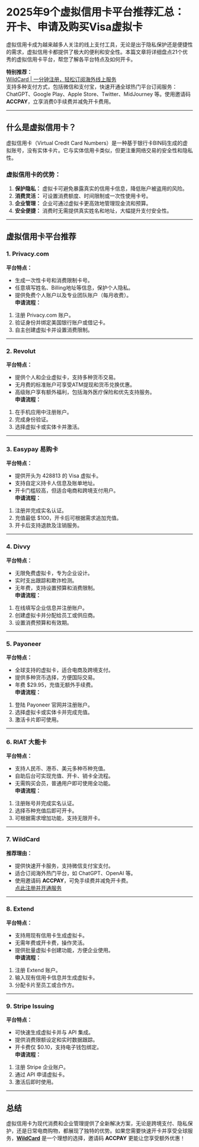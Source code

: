 # 2025年9个虚拟信用卡平台推荐汇总：开卡、申请及购买Visa虚拟卡

虚拟信用卡成为越来越多人关注的线上支付工具，无论是出于隐私保护还是便捷性的需求，虚拟信用卡都提供了极大的便利和安全性。本篇文章将详细盘点21个优秀的虚拟信用卡平台，帮您了解各平台特点及如何开卡。  

**特别推荐：**  
[WildCard | 一分钟注册，轻松订阅海外线上服务](https://bit.ly/bewildcard)  
支持多种支付方式，包括微信和支付宝，快速开通全球热门平台订阅服务：ChatGPT、Google Play、Apple Store、Twitter、MidJourney 等。使用邀请码 **ACCPAY**，立享消费0手续费并减免开卡费用。  

---

## 什么是虚拟信用卡？

虚拟信用卡（Virtual Credit Card Numbers）是一种基于银行卡BIN码生成的虚拟账号，没有实体卡片。它与实体信用卡类似，但更注重网络交易的安全性和隐私性。

### 虚拟信用卡的优势：
1. **保护隐私：** 虚拟卡可避免暴露真实的信用卡信息，降低账户被盗用的风险。  
2. **消费灵活：** 可设置消费额度、时间限制或一次性使用卡号。  
3. **企业管理：** 企业可通过虚拟卡更高效地管理现金流和预算。  
4. **安全便捷：** 消费时无需提供真实姓名和地址，大幅提升支付安全性。

---

## 虚拟信用卡平台推荐

### **1. Privacy.com**  
**平台特点：**
- 生成一次性卡号和消费限制卡号。
- 任意填写姓名、Billing地址等信息，保护个人隐私。
- 提供免费个人账户以及专业团队账户（每月收费）。  
**申请流程：**
1. 注册 Privacy.com 账户。
2. 验证身份并绑定美国银行账户或借记卡。
3. 自主创建虚拟卡并设置消费限制。

---

### **2. Revolut**  
**平台特点：**
- 提供个人和企业虚拟卡，支持多种货币交易。
- 无月费的标准账户可享受ATM提现和货币兑换优惠。
- 高级账户享有额外福利，包括海外医疗保险和优先支持服务。  
**申请流程：**
1. 在手机应用中注册账户。
2. 完成身份验证。
3. 选择虚拟卡或实体卡并激活。

---

### **3. Easypay 易购卡**  
**平台特点：**
- 提供开头为 428813 的 Visa 虚拟卡。
- 支持自定义持卡人信息及账单地址。
- 开卡门槛较高，但适合电商和跨境支付用户。  
**申请流程：**
1. 注册并完成实名认证。
2. 充值最低 $100，开卡后可根据需求追加充值。
3. 开卡后支持退款及注销服务。

---

### **4. Divvy**  
**平台特点：**
- 无限免费虚拟卡，专为企业设计。
- 实时支出跟踪和欺诈检测。
- 无年费，支持设置预算和消费限制。  
**申请流程：**
1. 在线填写企业信息并注册账户。
2. 创建虚拟卡并分配给员工或供应商。
3. 设置消费预算和有效期。

---

### **5. Payoneer**  
**平台特点：**
- 全球支持的虚拟卡，适合电商及跨境支付。
- 提供多种货币选择，方便国际交易。
- 年费 $29.95，充值无额外手续费。  
**申请流程：**
1. 登陆 Payoneer 官网并注册账户。
2. 选择虚拟卡或实体卡并完成充值。
3. 激活卡片即可使用。

---

### **6. RIAT 大能卡**  
**平台特点：**
- 支持人民币、港币、美元多种币种充值。
- 自助后台可实现充值、开卡、销卡全流程。
- 无需购买会员，普通用户即可使用全功能。  
**申请流程：**
1. 注册账号并完成实名认证。
2. 选择币种充值后即可开卡。
3. 可根据需求增加功能，支持无限开卡。

---

### **7. WildCard**  
**推荐理由：**
- 提供快速开卡服务，支持微信支付宝支付。
- 适合订阅海外热门平台，如 ChatGPT、OpenAI 等。
- 使用邀请码 **ACCPAY**，可免手续费并减免开卡费。  
[点此注册并开通服务](https://bit.ly/bewildcard)

---

### **8. Extend**  
**平台特点：**
- 支持用现有信用卡生成虚拟卡。
- 无需年费或开卡费，操作灵活。
- 提供批量虚拟卡创建功能，方便企业使用。  
**申请流程：**
1. 注册 Extend 账户。
2. 输入现有信用卡信息并生成虚拟卡。
3. 分配卡片至员工或合作方。

---

### **9. Stripe Issuing**  
**平台特点：**
- 可快速生成虚拟卡并与 API 集成。
- 提供消费限额设定和实时数据跟踪。
- 开卡费仅 $0.10，支持电子钱包绑定。  
**申请流程：**
1. 注册 Stripe 企业账户。
2. 通过 API 申请虚拟卡。
3. 激活后即时使用。

---

## 总结

虚拟信用卡为现代消费和企业管理提供了全新解决方案，无论是跨境支付、隐私保护，还是日常电商购物，都展现了独特的优势。如果您需要快速开卡并享受全球服务，**[WildCard](https://bit.ly/bewildcard)** 是一个理想的选择，邀请码 **ACCPAY** 更能让您享受额外优惠！


